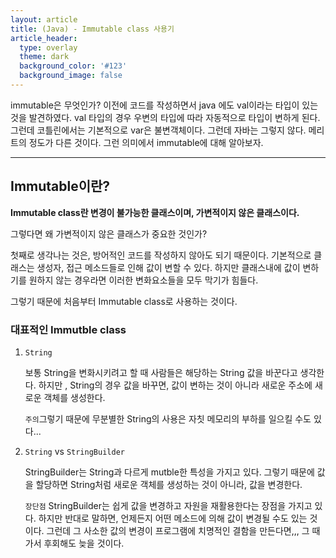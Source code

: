 ```yaml
---
layout: article
title: (Java) - Immutable class 사용기
article_header:
  type: overlay
  theme: dark
  background_color: '#123'
  background_image: false
---
```


immutable은 무엇인가? 이전에 코드를 작성하면서 java 에도 val이라는 타입이 있는 것을 발견하였다. val 타입의 경우 우변의 타입에 따라 자동적으로 타입이 변하게 된다. 그런데 코틀린에서는 기본적으로 var은 불변객체이다. 그런데 자바는 그렇지 않다. 메리트의 정도가 다른 것이다. 그런 의미에서 immutable에 대해 알아보자.

<!--more-->
---

## Immutable이란? 

**Immutable class란 변경이 불가능한 클래스이며, 가변적이지 않은 클래스이다.** 

그렇다면 왜 가변적이지 않은 클래스가 중요한 것인가? 

첫째로 생각나는 것은, 방어적인 코드를 작성하지 않아도 되기 때문이다. 기본적으로 클래스는 생성자, 접근 메소드들로 인해 값이 변할 수 있다. 하지만 클래스내에 값이 변하기를 원하지 않는 경우라면 이러한 변화요소들을 모두 막기가 힘들다. 

그렇기 때문에 처음부터 Immutable class로 사용하는 것이다. 



### 대표적인 Immutble class 

1. `String`

   보통 String을 변화시키려고 할 때 사람들은 해당하는 String 값을 바꾼다고 생각한다. 하지만 , String의 경우 값을 바꾸면, 값이 변하는 것이 아니라 새로운 주소에 새로운 객체를 생성한다. 

   `주의`그렇기 때문에 무분별한 String의 사용은 자칫 메모리의 부하를 일으킬 수도 있다... 

2. `String` vs `StringBuilder`

   StringBuilder는 String과 다르게 mutble한 특성을 가지고 있다. 그렇기 때문에 값을 할당하면 String처럼 새로운 객체를 생성하는 것이 아니라, 값을 변경한다. 

   `장단점` StringBuilder는 쉽게 값을 변경하고 자원을 재활용한다는 장점을 가지고 있다. 하지만 반대로 말하면, 언제든지 어떤 메소드에 의해 값이 변경될 수도 있는 것이다. 그런데 그 사소한 값의 변경이 프로그램에 치명적인 결함을 만든다면,,, 그 때가서 후회해도 늦을 것이다. 



